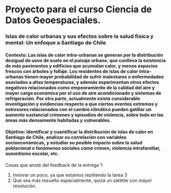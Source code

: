 # Proyecto para el curso Ciencia de Datos Geoespaciales.

### Islas de calor urbanas y sus efectos sobre la salud física y mental: Un enfoque a Santiago de Chile

#### Contexto: Las islas de calor intra-urbanas se generan por la distribución desigual de usos de suelo en el paisaje urbano, que conlleva la existencia de más pavimentos y edificios que acumulan calor, y menos espacios frescos con árboles y follaje. Los residentes de islas  de calor intra-urbanas tienen mayor probabilidad de sufrir malestares o enfermedades asociados a altas temperaturas, y además experimentan otros efectos negativos relacionados como empeoramiento de la calidad del aire y mayor carga económica por el uso de aire acondicionado y sistemas de refrigeración. Por otra parte, actualmente existe considerable investigación y evidencias respecto a que ciertos eventos extremos y estresores relacionados con el cambio climático pueden gatillar un aumento sustancial crímenes y episodios de violencia, sobre todo en las áreas más densamente habitadas y vulnerables.

#### Objetivo: Identificar y cuantificar la distribución de islas de calor en Santiago de Chile, analizar su correlación con variables socioeconómicas, y estudiar su posible impacto sobre la salud poblacional o fenómenos sociales como crimen, violencia intrafamiliar, ausentismo escolar, etc.


Cosas que anoté del feedback de la entrega 1:
1. Innovar un poco, ya que estamos repitiendo la tarea 3
2. Que sea más resuelto espacialmente, quizá un satélite con mayor resolución.
